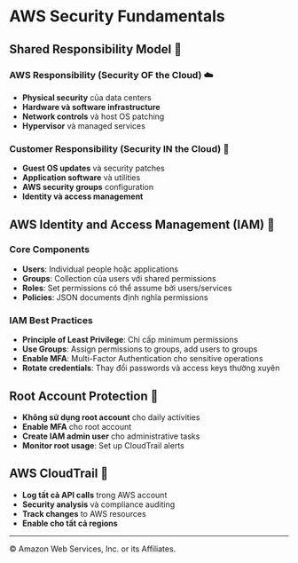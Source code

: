 # AWS Security Fundamentals

## Shared Responsibility Model 🤝

### AWS Responsibility (Security OF the Cloud) ☁️
- **Physical security** của data centers
- **Hardware và software infrastructure**
- **Network controls** và host OS patching
- **Hypervisor** và managed services

### Customer Responsibility (Security IN the Cloud) 👤
- **Guest OS updates** và security patches
- **Application software** và utilities
- **AWS security groups** configuration
- **Identity và access management**

## AWS Identity and Access Management (IAM) 🔐

### Core Components
- **Users**: Individual people hoặc applications
- **Groups**: Collection của users với shared permissions
- **Roles**: Set permissions có thể assume bởi users/services
- **Policies**: JSON documents định nghĩa permissions

### IAM Best Practices
- **Principle of Least Privilege**: Chỉ cấp minimum permissions
- **Use Groups**: Assign permissions to groups, add users to groups
- **Enable MFA**: Multi-Factor Authentication cho sensitive operations
- **Rotate credentials**: Thay đổi passwords và access keys thường xuyên

## Root Account Protection 👑
- **Không sử dụng root account** cho daily activities
- **Enable MFA** cho root account
- **Create IAM admin user** cho administrative tasks
- **Monitor root usage**: Set up CloudTrail alerts

## AWS CloudTrail 📝
- **Log tất cả API calls** trong AWS account
- **Security analysis** và compliance auditing
- **Track changes** to AWS resources
- **Enable cho tất cả regions**

---

© Amazon Web Services, Inc. or its Affiliates.
